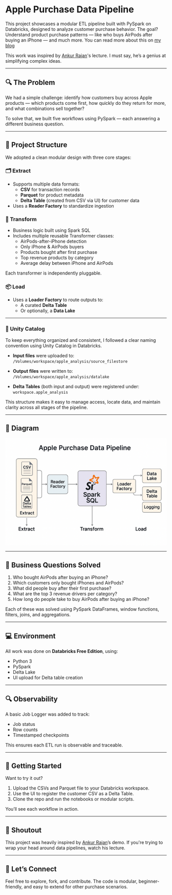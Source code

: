 # Apple Purchase Data Pipeline

This project showcases a modular ETL pipeline built with PySpark on Databricks, designed to analyze customer purchase behavior. The goal? Understand product purchase patterns — like who buys AirPods after buying an iPhone — and much more. You can read more about this on [my blog](https://medium.com/@data_ig/apple-purchase-data-engineering-project-740eff20e51a)

This work was inspired by [Ankur Rajan](https://www.youtube.com/watch?v=BlWS4foN9cY&t=114s)'s lecture. I must say, he’s a genius at simplifying complex ideas.

---

## 🔍 The Problem

We had a simple challenge: identify how customers buy across Apple products — which products come first, how quickly do they return for more, and what combinations sell together?

To solve that, we built five workflows using PySpark — each answering a different business question.

---

## 🧱 Project Structure

We adopted a clean modular design with three core stages:

### 🗂️ Extract  
- Supports multiple data formats:
  - **CSV** for transaction records  
  - **Parquet** for product metadata  
  - **Delta Table** (created from CSV via UI) for customer data  
- Uses a **Reader Factory** to standardize ingestion

### 🧪 Transform  
- Business logic built using Spark SQL
- Includes multiple reusable Transformer classes:
  - AirPods-after-iPhone detection
  - Only iPhone & AirPods buyers
  - Products bought after first purchase
  - Top revenue products by category
  - Average delay between iPhone and AirPods

Each transformer is independently pluggable.

### 📦 Load  
- Uses a **Loader Factory** to route outputs to:
  - A curated **Delta Table**
  - Or optionally, a **Data Lake**

---
### 🧭 Unity Catalog

To keep everything organized and consistent, I followed a clear naming convention using Unity Catalog in Databricks.

- **Input files** were uploaded to:  
  `/Volumes/workspace/apple_analysis/source_filestore`

- **Output files** were written to:  
  `/Volumes/workspace/apple_analysis/datalake`

- **Delta Tables** (both input and output) were registered under:  
  `workspace.apple_analysis`

This structure makes it easy to manage access, locate data, and maintain clarity across all stages of the pipeline.

---

## 🔁 Diagram

![Pipeline Diagram](assets/pipeline_diagram.png)

---

## 🧠 Business Questions Solved

1. Who bought AirPods after buying an iPhone?
2. Which customers only bought iPhones and AirPods?
3. What did people buy after their first purchase?
4. What are the top 3 revenue drivers per category?
5. How long do people take to buy AirPods after buying an iPhone?

Each of these was solved using PySpark DataFrames, window functions, filters, joins, and aggregations.

---

## 💻 Environment

All work was done on **Databricks Free Edition**, using:
- Python 3
- PySpark
- Delta Lake
- UI upload for Delta table creation

---

## 🔍 Observability

A basic Job Logger was added to track:
- Job status
- Row counts
- Timestamped checkpoints

This ensures each ETL run is observable and traceable.

---

## 🚀 Getting Started

Want to try it out?

1. Upload the CSVs and Parquet file to your Databricks workspace.
2. Use the UI to register the customer CSV as a Delta Table.
3. Clone the repo and run the notebooks or modular scripts.

You’ll see each workflow in action.

---

## 🙏 Shoutout

This project was heavily inspired by [Ankur Rajan](https://www.youtube.com/watch?v=BlWS4foN9cY&t=114s)’s demo. If you're trying to wrap your head around data pipelines, watch his lecture.

---

## 👋 Let’s Connect

Feel free to explore, fork, and contribute. The code is modular, beginner-friendly, and easy to extend for other purchase scenarios.


